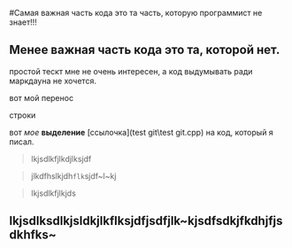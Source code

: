 #Самая важная часть кода это та часть, которую программист не знает!!!
## Менее важная часть кода это та, которой нет.
простой тескт мне не очень интересен, а код выдумывать ради маркдауна не хочется.

вот мой перенос 

строки

вот _мое_ __выделение__
[ссылочка](test git\test git.cpp) на код, который я писал.
>lkjsdlkfjlkdjlksjdf

>jlkdfhslkjdh`flk`sjdf~l~kj

>lkjsdlkfjlkjds
## lkjsdlksdlkjsldkjlkflksjdfjsdfjlk~kjsdfsdkjfkdhjfjsdkhfks~
